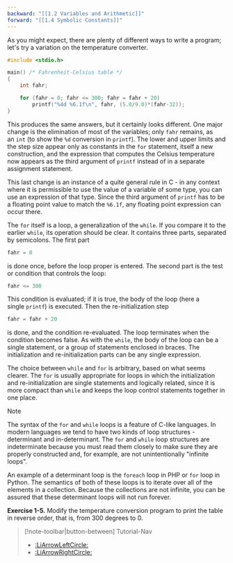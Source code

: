 ```yaml
---
backward: "[[1.2 Variables and Arithmetic]]"
forward: "[[1.4 Symbolic Constants]]"
---
```



As you might expect, there are plenty of different ways to write a program; let's try a variation on the temperature converter.

```c
#include <stdio.h>

main() /* Fahrenheit-Celsius table */
{
    int fahr;

    for (fahr = 0; fahr <= 300; fahr = fahr + 20)
        printf("%4d %6.1f\n", fahr, (5.0/9.0)*(fahr-32));
}
```

This produces the same answers, but it certainly looks different. One major change is the elimination of most of the variables; only `fahr` remains, as an `int` (to show the `%d` conversion in `printf`). The lower and upper limits and the step size appear only as constants in the `for` statement, itself a new construction, and the expression that computes the Celsius temperature now appears as the third argument of `printf` instead of in a separate assignment statement.

This last change is an instance of a quite general rule in C - in any context where it is permissible to use the value of a variable of some type, you can use an expression of that type. Since the third argument of `printf` has to be a floating point value to match the `%6.1f`, any floating point expression can occur there.

The `for` itself is a loop, a generalization of the `while`. If you compare it to the earlier `while`, its operation should be clear. It contains three parts, separated by semicolons. The first part

```c
fahr = 0
```

is done once, before the loop proper is entered. The second part is the test or condition that controls the loop:

```c
fahr <= 300
```

This condition is evaluated; if it is true, the body of the loop (here a single `printf`) is executed. Then the re-initialization step

```c
fahr = fahr + 20
```

is done, and the condition re-evaluated. The loop terminates when the condition becomes false. As with the `while`, the body of the loop can be a single statement, or a group of statements enclosed in braces. The initialization and re-initialization parts can be any single expression.

The choice between `while` and `for` is arbitrary, based on what seems clearer. The `for` is usually appropriate for loops in which the initialization and re-initialization are single statements and logically related, since it is more compact than `while` and keeps the loop control statements together in one place.

> [!NOTE]
> The syntax of the `for` and `while` loops is a feature of C-like languages. In modern languages we tend to have two kinds of loop structures - determinant and in-determinant. The `for` and `while` loop structures are indeterminate because you must read them closely to make sure they are properly constructed and, for example, are not unintentionally "infinite loops".
> 
> An example of a determinant loop is the `foreach` loop in PHP or `for` loop in Python. The semantics of both of these loops is to iterate over all of the elements in a collection. Because the collections are not infinite, you can be assured that these determinant loops will not run forever.

**Exercise 1-5.** Modify the temperature conversion program to print the table in reverse order, that is, from 300 degrees to 0.

> [!note-toolbar|button-between] Tutorial-Nav
> - [:LiArrowLeftCircle:](<1.2 Variables and Arithmetic>) <!-- Backward -->
> - [:LiArrowRightCircle:](<1.2 Variables and Arithmetic>) <!-- Forward -->

